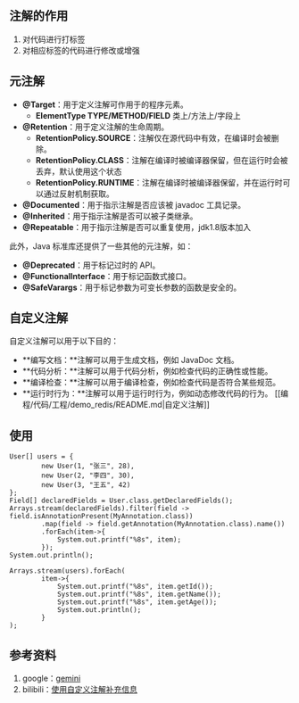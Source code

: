 ## 注解的作用
1. 对代码进行打标签
2. 对相应标签的代码进行修改或增强

## 元注解
* **@Target**：用于定义注解可作用于的程序元素。
  * **ElementType TYPE/METHOD/FIELD** 类上/方法上/字段上
* **@Retention**：用于定义注解的生命周期。
  * **RetentionPolicy.SOURCE**：注解仅在源代码中有效，在编译时会被删除。
  * **RetentionPolicy.CLASS**：注解在编译时被编译器保留，但在运行时会被丢弃，默认使用这个状态
  * **RetentionPolicy.RUNTIME**：注解在编译时被编译器保留，并在运行时可以通过反射机制获取。
* **@Documented**：用于指示注解是否应该被 javadoc 工具记录。
* **@Inherited**：用于指示注解是否可以被子类继承。
* **@Repeatable**：用于指示注解是否可以重复使用，jdk1.8版本加入

此外，Java 标准库还提供了一些其他的元注解，如：

* **@Deprecated**：用于标记过时的 API。
* **@FunctionalInterface**：用于标记函数式接口。
* **@SafeVarargs**：用于标记参数为可变长参数的函数是安全的。

## 自定义注解
自定义注解可以用于以下目的：
* **编写文档：**注解可以用于生成文档，例如 JavaDoc 文档。
* **代码分析：**注解可以用于代码分析，例如检查代码的正确性或性能。
* **编译检查：**注解可以用于编译检查，例如检查代码是否符合某些规范。
* **运行时行为：**注解可以用于运行时行为，例如动态修改代码的行为。
  [[编程/代码/工程/demo_redis/README.md|自定义注解]]

## 使用
  ```
  User[] users = {
          new User(1, "张三", 28),
          new User(2, "李四", 30),
          new User(3, "王五", 42)
  };
  Field[] declaredFields = User.class.getDeclaredFields();
  Arrays.stream(declaredFields).filter(field -> field.isAnnotationPresent(MyAnnotation.class))
          .map(field -> field.getAnnotation(MyAnnotation.class).name())
          .forEach(item->{
              System.out.printf("%8s", item);
          });
  System.out.println(); 
  
  Arrays.stream(users).forEach(
          item->{
              System.out.printf("%8s", item.getId());
              System.out.printf("%8s", item.getName());
              System.out.printf("%8s", item.getAge());
              System.out.println();
          }
  );
  ```

## 参考资料
1. google：[gemini](https://gemini.google.com/app)
2. bilibili：[使用自定义注解补充信息](https://www.bilibili.com/video/BV1UG411K7HH)